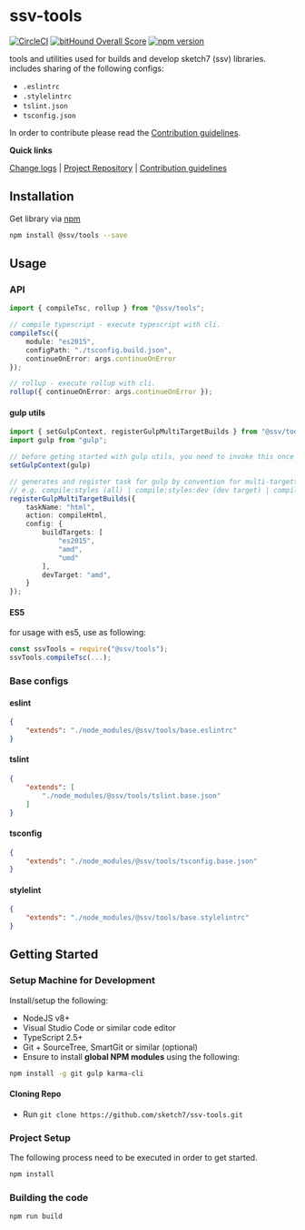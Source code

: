 [projectUri]: https://github.com/sketch7/ssv-tools
[projectGit]: https://github.com/sketch7/ssv-tools.git
[changeLog]: ./doc/CHANGELOG.md

[contribWiki]: ./doc/CONTRIBUTION.md
[releaseWorkflowWiki]: ./doc/RELEASE-WORKFLOW.md

[npm]: https://www.npmjs.com

# ssv-tools
[![CircleCI](https://circleci.com/gh/sketch7/ssv-tools.svg?style=shield)](https://circleci.com/gh/sketch7/ssv-tools)
[![bitHound Overall Score](https://www.bithound.io/github/sketch7/ssv-tools/badges/score.svg)](https://www.bithound.io/github/sketch7/ssv-tools)
[![npm version](https://badge.fury.io/js/%40ssv%2Ftools.svg)](https://badge.fury.io/js/%40ssv%2Ftools)

tools and utilities used for builds and develop sketch7 (ssv) libraries.
includes sharing of the following configs:
 - `.eslintrc`
 - `.stylelintrc`
 - `tslint.json`
 - `tsconfig.json`


In order to contribute please read the [Contribution guidelines][contribWiki].

**Quick links**

[Change logs][changeLog] | [Project Repository][projectUri] | [Contribution guidelines][contribWiki]

## Installation

Get library via [npm]
```bash
npm install @ssv/tools --save
```

## Usage

### API

```ts
import { compileTsc, rollup } from "@ssv/tools";

// compile typescript - execute typescript with cli.
compileTsc({
    module: "es2015",
    configPath: "./tsconfig.build.json",
    continueOnError: args.continueOnError
});

// rollup - execute rollup with cli.
rollup({ continueOnError: args.continueOnError });
```

#### gulp utils
```ts
import { setGulpContext, registerGulpMultiTargetBuilds } from "@ssv/tools";
import gulp from "gulp";

// before geting started with gulp utils, you need to invoke this once in order to share same instance of gulp.
setGulpContext(gulp)

// generates and register task for gulp by convention for multi-targetting build e.g. amd, umd, es2015 etc...
// e.g. compile:styles (all) | compile:styles:dev (dev target) | compile:styles:TARGET etc... (compile:styles:es2015).
registerGulpMultiTargetBuilds({
    taskName: "html",
    action: compileHtml,
    config: { 
        buildTargets: [
            "es2015",
            "amd",
            "umd"
        ],
	    devTarget: "amd", 
    }
});
```


#### ES5
for usage with es5, use as following:

```ts
const ssvTools = require("@ssv/tools");
ssvTools.compileTsc(...);
```

### Base configs

#### eslint
```json
{
    "extends": "./node_modules/@ssv/tools/base.eslintrc"
}
```

#### tslint
```json
{
    "extends": [
        "./node_modules/@ssv/tools/tslint.base.json"
    ]
}
```

#### tsconfig
```json
{
    "extends": "./node_modules/@ssv/tools/tsconfig.base.json"
}
```

#### stylelint
```json
{
    "extends": "./node_modules/@ssv/tools/base.stylelintrc"
}
```

## Getting Started

### Setup Machine for Development
Install/setup the following:

- NodeJS v8+
- Visual Studio Code or similar code editor
- TypeScript 2.5+
- Git + SourceTree, SmartGit or similar (optional)
- Ensure to install **global NPM modules** using the following:


```bash
npm install -g git gulp karma-cli
```


#### Cloning Repo

- Run `git clone https://github.com/sketch7/ssv-tools.git`


### Project Setup
The following process need to be executed in order to get started.

```bash
npm install
```


### Building the code

```
npm run build
```